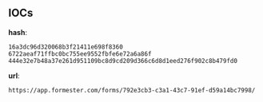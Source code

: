 
## IOCs

__hash__:

```text
16a3dc96d320068b3f21411e698f8360
6722aeaf71ffbc0bc755ee9552fbfe6e72a6a86f
444e32e7b48a37e261d951109bc8d9cd209d366c6d8d1eed276f902c8b479fd0
```
__url__:

```text
https://app.formester.com/forms/792e3cb3-c3a1-43c7-91ef-d59a14bc7998/
```